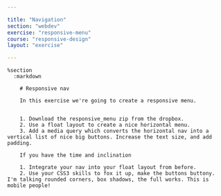 ```yaml
---

title: "Navigation"
section: "webdev"
exercise: "responsive-menu"
course: "responsive-design"
layout: "exercise"

---
```


    %section
      :markdown

        # Responsive nav

        In this exercise we're going to create a responsive menu.


        1. Download the responsive_menu zip from the dropbox.
        2. Use a float layout to create a nice horizontal menu.
        3. Add a media query which converts the horizontal nav into a vertical list of nice big buttons. Increase the text size, and add padding.

        If you have the time and inclination

        1. Integrate your nav into your float layout from before.
        2. Use your CSS3 skills to fox it up, make the buttons buttony. I'm talking rounded corners, box shadows, the full works. This is mobile people!
